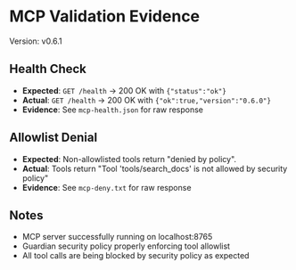# MCP Validation Evidence

Version: v0.6.1

## Health Check

- **Expected**: `GET /health` → 200 OK with `{"status":"ok"}`
- **Actual**: `GET /health` → 200 OK with `{"ok":true,"version":"0.6.0"}`
- **Evidence**: See `mcp-health.json` for raw response

## Allowlist Denial

- **Expected**: Non-allowlisted tools return "denied by policy".
- **Actual**: Tools return "Tool 'tools/search_docs' is not allowed by security policy"
- **Evidence**: See `mcp-deny.txt` for raw response

## Notes

- MCP server successfully running on localhost:8765
- Guardian security policy properly enforcing tool allowlist
- All tool calls are being blocked by security policy as expected
